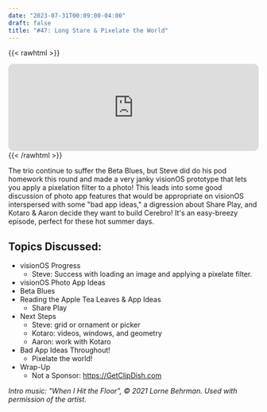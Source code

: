 ```yaml
---
date: "2023-07-31T00:09:00-04:00"
draft: false 
title: "#47: Long Stare & Pixelate the World"
---
```


{{< rawhtml >}}
<iframe id="embedPlayer" src="https://embed.podcasts.apple.com/us/podcast/47-long-stare-pixelate-the-world/id1589612693?i=1000622881946&amp;itsct=podcast_box_player&amp;itscg=30200&amp;ls=1&amp;theme=auto" height="175px" frameborder="0" sandbox="allow-forms allow-popups allow-same-origin allow-scripts allow-top-navigation-by-user-activation" allow="autoplay *; encrypted-media *; clipboard-write" style="width: 100%; max-width: 660px; overflow: hidden; border-radius: 10px; transform: translateZ(0px); animation: 2s 6 loading-indicator; background-color: rgb(228, 228, 228); --noir-inline-background-color: #20272b;" data-noir-inline-background-color=""></iframe>
{{< /rawhtml >}}

The trio continue to suffer the Beta Blues, but Steve did do his pod homework this round and made a very janky visionOS prototype that lets you apply a pixelation filter to a photo! This leads into some good discussion of photo app features that would be appropriate on visionOS interspersed with some "bad app ideas," a digression about Share Play, and Kotaro & Aaron decide they want to build Cerebro! It's an easy-breezy episode, perfect for these hot summer days.

## Topics Discussed:
- visionOS Progress
    - Steve: Success with loading an image and applying a pixelate filter.
- visionOS Photo App Ideas
- Beta Blues
- Reading the Apple Tea Leaves & App Ideas
    - Share Play
- Next Steps
    - Steve: grid or ornament or picker
    - Kotaro: videos, windows, and geometry
    - Aaron: work with Kotaro
- Bad App Ideas Throughout!
    - Pixelate the world!
- Wrap-Up
    - Not a Sponsor: https://GetClipDish.com

*Intro music: "When I Hit the Floor", © 2021 Lorne Behrman. Used with permission of the artist.*
